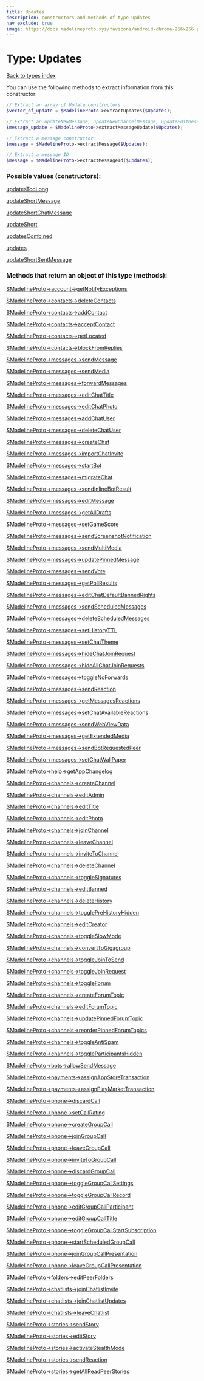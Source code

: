 ```yaml
---
title: Updates
description: constructors and methods of type Updates
nav_exclude: true
image: https://docs.madelineproto.xyz/favicons/android-chrome-256x256.png
---
```

# Type: Updates
[Back to types index](index.html)

You can use the following methods to extract information from this constructor:

```php
// Extract an array of Update constructors
$vector_of_update = $MadelineProto->extractUpdates($Updates);

// Extract an updateNewMessage, updateNewChannelMessage, updateEditMessage, updateEditChannelMessage constructor
$message_update = $MadelineProto->extractMessageUpdate($Updates);

// Extract a message constructor
$message = $MadelineProto->extractMessage($Updates);

// Extract a message ID
$message = $MadelineProto->extractMessageId($Updates);
```


### Possible values (constructors):

[updatesTooLong](/API_docs/constructors/updatesTooLong.html)  

[updateShortMessage](/API_docs/constructors/updateShortMessage.html)  

[updateShortChatMessage](/API_docs/constructors/updateShortChatMessage.html)  

[updateShort](/API_docs/constructors/updateShort.html)  

[updatesCombined](/API_docs/constructors/updatesCombined.html)  

[updates](/API_docs/constructors/updates.html)  

[updateShortSentMessage](/API_docs/constructors/updateShortSentMessage.html)  



### Methods that return an object of this type (methods):

[$MadelineProto->account->getNotifyExceptions](/API_docs/methods/account.getNotifyExceptions.html)  

[$MadelineProto->contacts->deleteContacts](/API_docs/methods/contacts.deleteContacts.html)  

[$MadelineProto->contacts->addContact](/API_docs/methods/contacts.addContact.html)  

[$MadelineProto->contacts->acceptContact](/API_docs/methods/contacts.acceptContact.html)  

[$MadelineProto->contacts->getLocated](/API_docs/methods/contacts.getLocated.html)  

[$MadelineProto->contacts->blockFromReplies](/API_docs/methods/contacts.blockFromReplies.html)  

[$MadelineProto->messages->sendMessage](/API_docs/methods/messages.sendMessage.html)  

[$MadelineProto->messages->sendMedia](/API_docs/methods/messages.sendMedia.html)  

[$MadelineProto->messages->forwardMessages](/API_docs/methods/messages.forwardMessages.html)  

[$MadelineProto->messages->editChatTitle](/API_docs/methods/messages.editChatTitle.html)  

[$MadelineProto->messages->editChatPhoto](/API_docs/methods/messages.editChatPhoto.html)  

[$MadelineProto->messages->addChatUser](/API_docs/methods/messages.addChatUser.html)  

[$MadelineProto->messages->deleteChatUser](/API_docs/methods/messages.deleteChatUser.html)  

[$MadelineProto->messages->createChat](/API_docs/methods/messages.createChat.html)  

[$MadelineProto->messages->importChatInvite](/API_docs/methods/messages.importChatInvite.html)  

[$MadelineProto->messages->startBot](/API_docs/methods/messages.startBot.html)  

[$MadelineProto->messages->migrateChat](/API_docs/methods/messages.migrateChat.html)  

[$MadelineProto->messages->sendInlineBotResult](/API_docs/methods/messages.sendInlineBotResult.html)  

[$MadelineProto->messages->editMessage](/API_docs/methods/messages.editMessage.html)  

[$MadelineProto->messages->getAllDrafts](/API_docs/methods/messages.getAllDrafts.html)  

[$MadelineProto->messages->setGameScore](/API_docs/methods/messages.setGameScore.html)  

[$MadelineProto->messages->sendScreenshotNotification](/API_docs/methods/messages.sendScreenshotNotification.html)  

[$MadelineProto->messages->sendMultiMedia](/API_docs/methods/messages.sendMultiMedia.html)  

[$MadelineProto->messages->updatePinnedMessage](/API_docs/methods/messages.updatePinnedMessage.html)  

[$MadelineProto->messages->sendVote](/API_docs/methods/messages.sendVote.html)  

[$MadelineProto->messages->getPollResults](/API_docs/methods/messages.getPollResults.html)  

[$MadelineProto->messages->editChatDefaultBannedRights](/API_docs/methods/messages.editChatDefaultBannedRights.html)  

[$MadelineProto->messages->sendScheduledMessages](/API_docs/methods/messages.sendScheduledMessages.html)  

[$MadelineProto->messages->deleteScheduledMessages](/API_docs/methods/messages.deleteScheduledMessages.html)  

[$MadelineProto->messages->setHistoryTTL](/API_docs/methods/messages.setHistoryTTL.html)  

[$MadelineProto->messages->setChatTheme](/API_docs/methods/messages.setChatTheme.html)  

[$MadelineProto->messages->hideChatJoinRequest](/API_docs/methods/messages.hideChatJoinRequest.html)  

[$MadelineProto->messages->hideAllChatJoinRequests](/API_docs/methods/messages.hideAllChatJoinRequests.html)  

[$MadelineProto->messages->toggleNoForwards](/API_docs/methods/messages.toggleNoForwards.html)  

[$MadelineProto->messages->sendReaction](/API_docs/methods/messages.sendReaction.html)  

[$MadelineProto->messages->getMessagesReactions](/API_docs/methods/messages.getMessagesReactions.html)  

[$MadelineProto->messages->setChatAvailableReactions](/API_docs/methods/messages.setChatAvailableReactions.html)  

[$MadelineProto->messages->sendWebViewData](/API_docs/methods/messages.sendWebViewData.html)  

[$MadelineProto->messages->getExtendedMedia](/API_docs/methods/messages.getExtendedMedia.html)  

[$MadelineProto->messages->sendBotRequestedPeer](/API_docs/methods/messages.sendBotRequestedPeer.html)  

[$MadelineProto->messages->setChatWallPaper](/API_docs/methods/messages.setChatWallPaper.html)  

[$MadelineProto->help->getAppChangelog](/API_docs/methods/help.getAppChangelog.html)  

[$MadelineProto->channels->createChannel](/API_docs/methods/channels.createChannel.html)  

[$MadelineProto->channels->editAdmin](/API_docs/methods/channels.editAdmin.html)  

[$MadelineProto->channels->editTitle](/API_docs/methods/channels.editTitle.html)  

[$MadelineProto->channels->editPhoto](/API_docs/methods/channels.editPhoto.html)  

[$MadelineProto->channels->joinChannel](/API_docs/methods/channels.joinChannel.html)  

[$MadelineProto->channels->leaveChannel](/API_docs/methods/channels.leaveChannel.html)  

[$MadelineProto->channels->inviteToChannel](/API_docs/methods/channels.inviteToChannel.html)  

[$MadelineProto->channels->deleteChannel](/API_docs/methods/channels.deleteChannel.html)  

[$MadelineProto->channels->toggleSignatures](/API_docs/methods/channels.toggleSignatures.html)  

[$MadelineProto->channels->editBanned](/API_docs/methods/channels.editBanned.html)  

[$MadelineProto->channels->deleteHistory](/API_docs/methods/channels.deleteHistory.html)  

[$MadelineProto->channels->togglePreHistoryHidden](/API_docs/methods/channels.togglePreHistoryHidden.html)  

[$MadelineProto->channels->editCreator](/API_docs/methods/channels.editCreator.html)  

[$MadelineProto->channels->toggleSlowMode](/API_docs/methods/channels.toggleSlowMode.html)  

[$MadelineProto->channels->convertToGigagroup](/API_docs/methods/channels.convertToGigagroup.html)  

[$MadelineProto->channels->toggleJoinToSend](/API_docs/methods/channels.toggleJoinToSend.html)  

[$MadelineProto->channels->toggleJoinRequest](/API_docs/methods/channels.toggleJoinRequest.html)  

[$MadelineProto->channels->toggleForum](/API_docs/methods/channels.toggleForum.html)  

[$MadelineProto->channels->createForumTopic](/API_docs/methods/channels.createForumTopic.html)  

[$MadelineProto->channels->editForumTopic](/API_docs/methods/channels.editForumTopic.html)  

[$MadelineProto->channels->updatePinnedForumTopic](/API_docs/methods/channels.updatePinnedForumTopic.html)  

[$MadelineProto->channels->reorderPinnedForumTopics](/API_docs/methods/channels.reorderPinnedForumTopics.html)  

[$MadelineProto->channels->toggleAntiSpam](/API_docs/methods/channels.toggleAntiSpam.html)  

[$MadelineProto->channels->toggleParticipantsHidden](/API_docs/methods/channels.toggleParticipantsHidden.html)  

[$MadelineProto->bots->allowSendMessage](/API_docs/methods/bots.allowSendMessage.html)  

[$MadelineProto->payments->assignAppStoreTransaction](/API_docs/methods/payments.assignAppStoreTransaction.html)  

[$MadelineProto->payments->assignPlayMarketTransaction](/API_docs/methods/payments.assignPlayMarketTransaction.html)  

[$MadelineProto->phone->discardCall](/API_docs/methods/phone.discardCall.html)  

[$MadelineProto->phone->setCallRating](/API_docs/methods/phone.setCallRating.html)  

[$MadelineProto->phone->createGroupCall](/API_docs/methods/phone.createGroupCall.html)  

[$MadelineProto->phone->joinGroupCall](/API_docs/methods/phone.joinGroupCall.html)  

[$MadelineProto->phone->leaveGroupCall](/API_docs/methods/phone.leaveGroupCall.html)  

[$MadelineProto->phone->inviteToGroupCall](/API_docs/methods/phone.inviteToGroupCall.html)  

[$MadelineProto->phone->discardGroupCall](/API_docs/methods/phone.discardGroupCall.html)  

[$MadelineProto->phone->toggleGroupCallSettings](/API_docs/methods/phone.toggleGroupCallSettings.html)  

[$MadelineProto->phone->toggleGroupCallRecord](/API_docs/methods/phone.toggleGroupCallRecord.html)  

[$MadelineProto->phone->editGroupCallParticipant](/API_docs/methods/phone.editGroupCallParticipant.html)  

[$MadelineProto->phone->editGroupCallTitle](/API_docs/methods/phone.editGroupCallTitle.html)  

[$MadelineProto->phone->toggleGroupCallStartSubscription](/API_docs/methods/phone.toggleGroupCallStartSubscription.html)  

[$MadelineProto->phone->startScheduledGroupCall](/API_docs/methods/phone.startScheduledGroupCall.html)  

[$MadelineProto->phone->joinGroupCallPresentation](/API_docs/methods/phone.joinGroupCallPresentation.html)  

[$MadelineProto->phone->leaveGroupCallPresentation](/API_docs/methods/phone.leaveGroupCallPresentation.html)  

[$MadelineProto->folders->editPeerFolders](/API_docs/methods/folders.editPeerFolders.html)  

[$MadelineProto->chatlists->joinChatlistInvite](/API_docs/methods/chatlists.joinChatlistInvite.html)  

[$MadelineProto->chatlists->joinChatlistUpdates](/API_docs/methods/chatlists.joinChatlistUpdates.html)  

[$MadelineProto->chatlists->leaveChatlist](/API_docs/methods/chatlists.leaveChatlist.html)  

[$MadelineProto->stories->sendStory](/API_docs/methods/stories.sendStory.html)  

[$MadelineProto->stories->editStory](/API_docs/methods/stories.editStory.html)  

[$MadelineProto->stories->activateStealthMode](/API_docs/methods/stories.activateStealthMode.html)  

[$MadelineProto->stories->sendReaction](/API_docs/methods/stories.sendReaction.html)  

[$MadelineProto->stories->getAllReadPeerStories](/API_docs/methods/stories.getAllReadPeerStories.html)  



